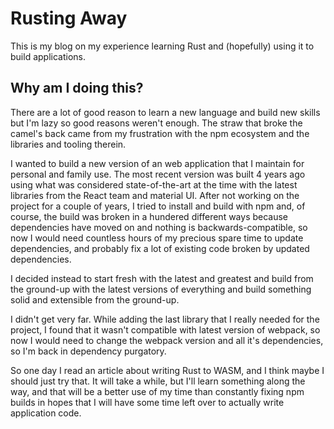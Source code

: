 # Rusting Away

This is my blog on my experience learning Rust and (hopefully) using it to build applications.

## Why am I doing this?

There are a lot of good reason to learn a new language and build new skills but I'm lazy so good reasons weren't enough.  The straw that broke the camel's back came from my frustration with the npm ecosystem and the libraries and tooling therein.

I wanted to build a new version of an web application that I maintain for personal and family use. The most recent version was built 4 years ago using what was considered state-of-the-art at the time with the latest libraries from the React team and material UI.  After not working on the project for a couple of years, I tried to install and build with npm and, of course, the build was broken in a hundered different ways because dependencies have moved on and nothing is backwards-compatible, so now I would need countless hours of my precious spare time to update dependencies, and probably fix a lot of existing code broken by updated dependencies.

I decided instead to start fresh with the latest and greatest and build from the ground-up with the latest versions of everything and build something solid and extensible from the ground-up.

I didn't get very far.  While adding the last library that I really needed for the project, I found that it wasn't compatible with latest version of webpack, so now I would need to change the webpack version and all it's dependencies, so I'm back in dependency purgatory.

So one day I read an article about writing Rust to WASM, and I think maybe I should just try that.  It will take a while, but I'll learn something along the way, and that will be a better use of my time than constantly fixing npm builds in hopes that I will have some time left over to actually write application code.